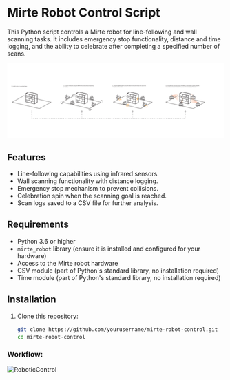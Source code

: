 # Mirte Robot Control Script

This Python script controls a Mirte robot for line-following and wall scanning tasks. It includes emergency stop functionality, distance and time logging, and the ability to celebrate after completing a specified number of scans.


![RoboticControl](img/RoboticControl.png)

## Features

- Line-following capabilities using infrared sensors.
- Wall scanning functionality with distance logging.
- Emergency stop mechanism to prevent collisions.
- Celebration spin when the scanning goal is reached.
- Scan logs saved to a CSV file for further analysis.

## Requirements

- Python 3.6 or higher
- `mirte_robot` library (ensure it is installed and configured for your hardware)
- Access to the Mirte robot hardware
- CSV module (part of Python's standard library, no installation required)
- Time module (part of Python's standard library, no installation required)

## Installation

1. Clone this repository:
   ```bash
   git clone https://github.com/yourusername/mirte-robot-control.git
   cd mirte-robot-control

### Workflow:
![RoboticControl](img/Mirte_workflow.jpg)
